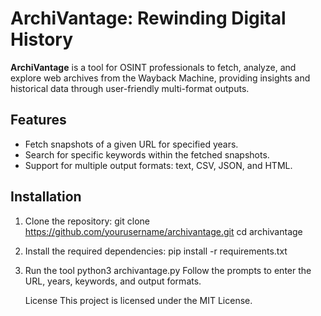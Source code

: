 # ArchiVantage: Rewinding Digital History

**ArchiVantage** is a tool for OSINT professionals to fetch, analyze, and explore web archives from the Wayback Machine, providing insights and historical data through user-friendly multi-format outputs.

## Features

- Fetch snapshots of a given URL for specified years.
- Search for specific keywords within the fetched snapshots.
- Support for multiple output formats: text, CSV, JSON, and HTML.


## Installation

1. Clone the repository:
   git clone https://github.com/yourusername/archivantage.git
   cd archivantage

2. Install the required dependencies:
   pip install -r requirements.txt

3. Run the tool
   python3 archivantage.py
   Follow the prompts to enter the URL, years, keywords, and output formats.

   License
   This project is licensed under the MIT License.
